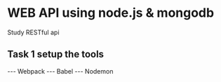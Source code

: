 # WEB API using node.js & mongodb
Study RESTful api
## Task 1 setup the tools
--- Webpack
--- Babel
--- Nodemon